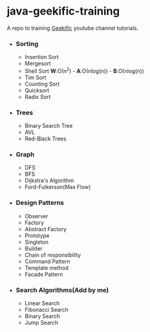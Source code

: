 # java-geekific-training

A repo to training [Geekific](https://www.youtube.com/c/Geekific) youtube channel tutorials.

- ### Sorting

    - Insertion Sort
    - Mergesort
    - Shell Sort  **W**:Ο(n<sup>2</sup>) - **A**:Ο(nlog(n)) - **B**:Ο(nlog(n))
    - Tim Sort
    - Counting Sort
    - Quicksort
    - Radix Sort

- ### Trees

    - Binary Search Tree
    - AVL
    - Red-Black Trees

- ### Graph

    - DFS
    - BFS
    - Dijkstra's Algorithm
    - Ford-Fulkerson(Max Flow)

- ### Design Patterns

    - Observer
    - Factory
    - Abstract Factory
    - Prototype
    - Singleton
    - Builder
    - Chain of responsibility
    - Command Pattern
    - Template method
    - Facade Pattern

- ### Search Algorithms(Add by me)

    - Linear Search
    - Fibonacci Search
    - Binary Search
    - Jump Search